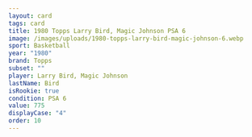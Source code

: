 ```yaml
---
layout: card
tags: card
title: 1980 Topps Larry Bird, Magic Johnson PSA 6
image: /images/uploads/1980-topps-larry-bird-magic-johnson-6.webp
sport: Basketball
year: "1980"
brand: Topps
subset: ""
player: Larry Bird, Magic Johnson
lastName: Bird
isRookie: true
condition: PSA 6
value: 775
displayCase: "4"
order: 10
---
```

